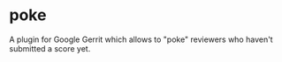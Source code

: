 poke
====

A plugin for Google Gerrit which allows to "poke" reviewers who haven't submitted a score yet.

